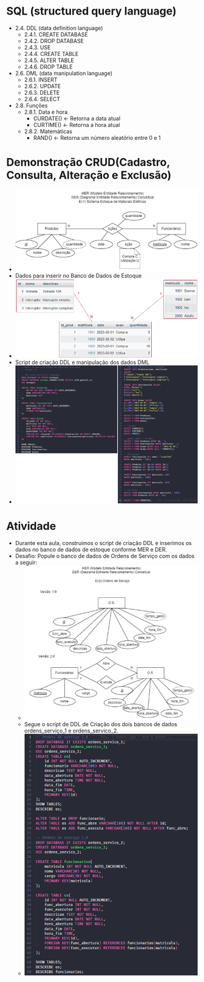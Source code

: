 # SQL (structured query language)
- 2.4. DDL (data definition language)
	- 2.4.1. CREATE DATABASE
	- 2.4.2. DROP DATABASE
	- 2.4.3. USE
	- 2.4.4. CREATE TABLE
	- 2.4.5. ALTER TABLE
	- 2.4.6. DROP TABLE
- 2.6. DML (data manipulation language)
	- 2.6.1. INSERT
	- 2.6.2. UPDATE
	- 2.6.3. DELETE
	- 2.6.4. SELECT
- 2.8. Funções
	- 2.8.1. Data e hora
		- CURDATE() <- Retorna a data atual
		- CURTIME() <- Retorna a hora atual
	- 2.8.2. Matemáticas
		- RAND() <- Retorna um número aleatório entre 0 e 1
# Demonstração CRUD(Cadastro, Consulta, Alteração e Exclusão)
- <img src="mer_der_estoque.png">
- Dados para inserir no Banco de Dados de Estoque
- <img src="dados_estoque.png">
- Script de criação DDL e manipulação dos dados DML
- <img src="script_estoque.png">
# Atividade
- Durante esta aula, construimos o script de criação DDL e inserimos os dados no banco de dados de estoque conforme MER e DER.
- Desafio: Popule o banco de dados de Ordens de Serviço com os dados a seguir:
	- <img src="mer_der_os.png">
	- Segue o script de DDL de Criação dos dois bancos de dados ordens_serviço_1 e ordens_servico_2.
	- <img src="script_os.png">

